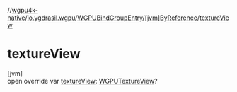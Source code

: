 //[wgpu4k-native](../../../../index.md)/[io.ygdrasil.wgpu](../../index.md)/[WGPUBindGroupEntry](../index.md)/[[jvm]ByReference](index.md)/[textureView](texture-view.md)

# textureView

[jvm]\
open override var [textureView](texture-view.md): [WGPUTextureView](../../-w-g-p-u-texture-view/index.md)?